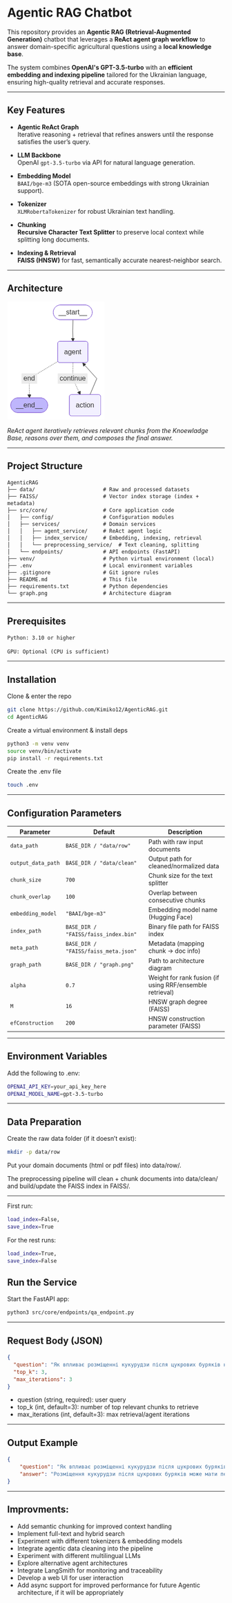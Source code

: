 # Agentic RAG Chatbot

This repository provides an **Agentic RAG (Retrieval-Augmented Generation)** chatbot that leverages a **ReAct agent graph workflow** to answer domain-specific agricultural questions using a **local knowledge base**.  

The system combines **OpenAI's GPT-3.5-turbo** with an **efficient embedding and indexing pipeline** tailored for the Ukrainian language, ensuring high-quality retrieval and accurate responses.

---

## Key Features

- **Agentic ReAct Graph**  
  Iterative reasoning + retrieval that refines answers until the response satisfies the user’s query.

- **LLM Backbone**  
  OpenAI `gpt-3.5-turbo` via API for natural language generation.

- **Embedding Model**  
  `BAAI/bge-m3` (SOTA open-source embeddings with strong Ukrainian support).

- **Tokenizer**  
  `XLMRobertaTokenizer` for robust Ukrainian text handling.

- **Chunking**  
  **Recursive Character Text Splitter** to preserve local context while splitting long documents.

- **Indexing & Retrieval**  
  **FAISS (HNSW)** for fast, semantically accurate nearest-neighbor search.

---

## Architecture

![ReAct Agent Graph](graph.png)

*ReAct agent iteratively retrieves relevant chunks from the Knoewladge Base, reasons over them, and composes the final answer.*

---

## Project Structure

```text
AgenticRAG
├── data/                      # Raw and processed datasets
├── FAISS/                     # Vector index storage (index + metadata)
├── src/core/                  # Core application code
│   ├── config/                # Configuration modules
│   ├── services/              # Domain services
│   │   ├── agent_service/     # ReAct agent logic
│   │   ├── index_service/     # Embedding, indexing, retrieval
│   │   └── preprocessing_service/  # Text cleaning, splitting
│   └── endpoints/             # API endpoints (FastAPI)
├── venv/                      # Python virtual environment (local)
├── .env                       # Local environment variables
├── .gitignore                 # Git ignore rules
├── README.md                  # This file
├── requirements.txt           # Python dependencies
└── graph.png                  # Architecture diagram
```

---

## Prerequisites
```text
Python: 3.10 or higher

GPU: Optional (CPU is sufficient)
```

---

## Installation

Clone & enter the repo

```bash
git clone https://github.com/Kimiko12/AgenticRAG.git
cd AgenticRAG
```

Create a virtual environment & install deps
```bash
python3 -m venv venv
source venv/bin/activate
pip install -r requirements.txt
```

Create the .env file
```bash
touch .env
```

---

## Configuration Parameters
| Parameter          | Default                              | Description                                              |
| ------------------ | ------------------------------------ | -------------------------------------------------------- |
| `data_path`        | `BASE_DIR / "data/row"`              | Path with raw input documents                            |
| `output_data_path` | `BASE_DIR / "data/clean"`            | Output path for cleaned/normalized data                  |
| `chunk_size`       | `700`                                | Chunk size for the text splitter                         |
| `chunk_overlap`    | `100`                                | Overlap between consecutive chunks                       |
| `embedding_model`  | `"BAAI/bge-m3"`                      | Embedding model name (Hugging Face)                      |
| `index_path`       | `BASE_DIR / "FAISS/faiss_index.bin"` | Binary file path for FAISS index                         |
| `meta_path`        | `BASE_DIR / "FAISS/faiss_meta.json"` | Metadata (mapping chunk → doc info)                      |
| `graph_path`       | `BASE_DIR / "graph.png"`             | Path to architecture diagram                             |
| `alpha`            | `0.7`                                | Weight for rank fusion (if using RRF/ensemble retrieval) |
| `M`                | `16`                                 | HNSW graph degree (FAISS)                                |
| `efConstruction`   | `200`                                | HNSW construction parameter (FAISS)                      |


---

## Environment Variables

Add the following to .env:
```bash
OPENAI_API_KEY=your_api_key_here
OPENAI_MODEL_NAME=gpt-3.5-turbo
```

---

## Data Preparation

Create the raw data folder (if it doesn’t exist):
```bash
mkdir -p data/row
```
Put your domain documents (html or pdf files) into data/row/.

The preprocessing pipeline will clean + chunk documents into data/clean/ and build/update the FAISS index in FAISS/.

---

First run:
```bash
load_index=False,
save_index=True
```

For the rest runs:
```bash
load_index=True,
save_index=False
```

## Run the Service

Start the FastAPI app:
```bash
python3 src/core/endpoints/qa_endpoint.py
```

---

## Request Body (JSON)
```json
{
  "question": "Як впливає розміщенні кукурудзи після цукрових буряків на почву?",
  "top_k": 3,
  "max_iterations": 3
}
```
- question (string, required): user query
- top_k (int, default=3): number of top relevant chunks to retrieve
- max_iterations (int, default=3): max retrieval/agent iterations

---

## Output Example
```json
{
    "question": "Як впливає розміщенні кукурудзи після цукрових буряків на почву?",
    "answer": "Розміщення кукурудзи після цукрових буряків може мати певний вплив на почву. При такій сівозміні погіршуються умови живлення, зокрема знижується засвоюваність фосфатів. Кукурудзу можна вирощувати на постійному місці, оскільки вона добре переносить монокультуру. Для отримання високих врожаїв важливо створити гарний агрофон з відповідною системою удобрень і підготовкою ґрунту. Також у посіві кукурудзи є можливість ефективного контролю бур'янів. Залишки рослин, що залишаються на полі після збирання урожаю, можуть покращувати органічну частину ґрунту."
}
```

---

## Improvments:
- Add semantic chunking for improved context handling
- Implement full-text and hybrid search
- Experiment with different tokenizers & embedding models
- Integrate agentic data cleaning into the pipeline
- Experiment with different multilingual LLMs
- Explore alternative agent architectures
- Integrate LangSmith for monitoring and traceability
- Develop a web UI for user interaction
- Add async support for improved performance for future Agentic architecture, if it will be appropriately